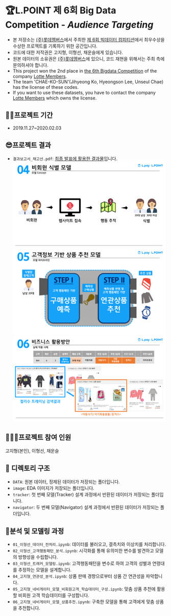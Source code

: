 # 🏆L.POINT 제 6회 Big Data Competition - *Audience Targeting*
* 본 저장소는 [(주)롯데멤버스](https://www.lpoint.com/)에서 주최한 [제 6회 빅데이터 컴피티션](https://competition.lpoint.com/index.tran)에서 최우수상을 수상한 프로젝트를 기록하기 위한 공간입니다.
* 코드에 대한 저작권은 고지형, 이형선, 채운슬에게 있습니다.
* 원본 데이터의 소유권은 [(주)롯데멤버스](https://www.lpoint.com/)에 있으니, 코드 재현을 위해서는 주최 측에 문의하셔야 합니다.  
* This project won the 2nd place in [the 6th Bigdata Competition](https://competition.lpoint.com/index.tran) of the company [Lotte Members](https://www.lpoint.com/app/global/LHGA100100.do?globalFlag=ENG). 
* The team 'CHAE-KO-SUN'(Jihyeong Ko, Hyeongson Lee, Unseul Chae) has the license of these codes.
* If you want to use these datasets, you have to contact the company [Lotte Members](https://www.lpoint.com/app/global/LHGA100100.do?globalFlag=ENG) which owns the license.

## 🏃‍♂️프로젝트 기간
* 2019.11.27~2020.02.03

## 😎프로젝트 결과
- `결과보고서_채고선.pdf`: [최종 발표에 활용한 결과물](https://github.com/iloveslowfood/6thLPOINTBigdataCompetition/blob/master/%EA%B2%B0%EA%B3%BC%EB%B3%B4%EA%B3%A0%EC%84%9C_%EC%B1%84%EA%B3%A0%EC%84%A0.pdf)입니다.  
![](https://github.com/iloveslowfood/6thLPOINTBigdataCompetition/blob/master/image/01.%20%EB%B9%84%ED%9A%8C%EC%9B%90%20%EC%8B%9D%EB%B3%84%20%EB%AA%A8%EB%8D%B8.png?raw=true)
![](https://github.com/iloveslowfood/6thLPOINTBigdataCompetition/blob/master/image/03.%20%EC%83%81%ED%92%88%20%EC%B6%94%EC%B2%9C%20%EB%AA%A8%EB%8D%B8.png?raw=true)
![](https://github.com/iloveslowfood/6thLPOINTBigdataCompetition/blob/master/image/05.%20%EB%B9%84%EC%A6%88%EB%8B%88%EC%8A%A4%20%ED%99%9C%EC%9A%A9%20%EB%B0%A9%EC%95%88.png?raw=true)

## 👩‍👧‍👧프로젝트 참여 인원
고지형(본인), 이형선, 채운슬

## 👀 디렉토리 구조
- `DATA`: 원본 데이터, 정제된 데이터가 저장되는 폴더입니다.
- `image`: EDA 이미지가 저장되는 폴더입니다.
- `tracker`: 첫 번째 모델(Tracker) 설계 과정에서 반환된 데이터가 저장되는 폴더입니다.
- `navigator`: 두 번째 모델(Navigator) 설계 과정에서 반환된 데이터가 저장되는 폴더입니다.

## 🎁분석 및 모델링 과정
- `01_이형선_데이터_전처리.ipynb`: 데이터를 불러오고, 결측치와 이상치를 처리합니다.
- `02_이형선_고객행동패턴_분석.ipynb`: 시각화를 통해 유의미한 변수를 발견하고 모델의 방향성을 수립합니다.
- `03_이형선_트래커_모델링.ipynb`: 고객행동패턴을 변수로 하여 고객의 성별과 연령대를 추정하는 모델을 설계합니다.
- `04_고지형_연관성_분석.ipynb`: 상품 판매 경향으로부터 상품 간 연관성을 파악합니다.
- `05_고지형_네비게이터_모델_비회원고객_학습데이터_구성.ipynb`: 맞춤 상품 추천에 활용할 비회원 고객 학습데이터를 구성합니다.
- `06_고지형_네비게이터_모델_상품추천.ipynb`: 구축한 모델을 통해 고객에게 맞춤 상품을 추천합니다.

